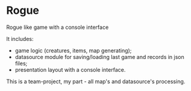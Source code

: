 # Rogue
Rogue like game with a console interface

It includes:
- game logic (creatures, items, map generating);
- datasource module for saving/loading last game and records in json files;
- presentation layout with a console interface.

This is a team-project, my part - all map's and datasource's processing.
